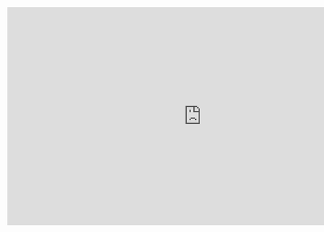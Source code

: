 <iframe width="896" height="504" src="http://nbastreams123.xyz/nba/chi/1.php" frameborder="0" allowfullscreen></iframe>
</br>
